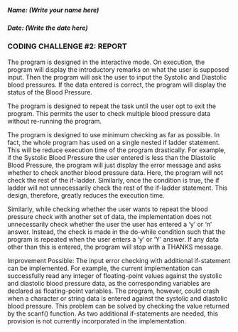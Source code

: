 ##### Name: (Write your name here)
##### Date: (Write the date here)

### CODING CHALLENGE #2: REPORT

The program is designed in the interactive mode. On execution, the program will display the introductory remarks on what the user is supposed input. Then the program will ask the user to input the Systolic and Diastolic blood pressures. If the data entered is correct, the program will display the status of the Blood Pressure.

The program is designed to repeat the task until the user opt to exit the program. This permits the user to check multiple blood pressure data without re-running the program.

The program is designed to use minimum checking as far as possible. In fact, the whole program has used on a single nested if ladder statement. This will be reduce execution time of the program drastically. For example, if the Systolic Blood Pressure the user entered is less than the Diastolic Blood Pressure, the program will just display the error message and asks whether to check another blood pressure data. Here, the program will not check the rest of the if-ladder. Similarly, once the condition is true, the if ladder will not unnecessarily check the rest of the if-ladder statement. This design, therefore, greatly reduces the execution time.

Similarly, while checking whether the user wants to repeat the blood pressure check with another set of data, the implementation does not unnecessarily check whether the user the user has entered a ‘y’ or ‘n’ answer. Instead, the check is made in the do-while condition such that the program is repeated when the user enters a ‘y’ or ‘Y’ answer. If any data other than this is entered, the program will stop with a THANKS message.

Improvement Possible: The input error checking with additional if-statement can be implemented. For example, the current implementation can successfully read any integer of floating-point values against the systolic and diastolic blood pressure data, as the corresponding variables are declared as floating-point variables. The program, however, could crash when a character or string data is entered against the systolic and diastolic blood pressure. This problem can be solved by checking the value returned by the scanf() function. As two additional if-statements are needed, this provision is not currently incorporated in the implementation.
